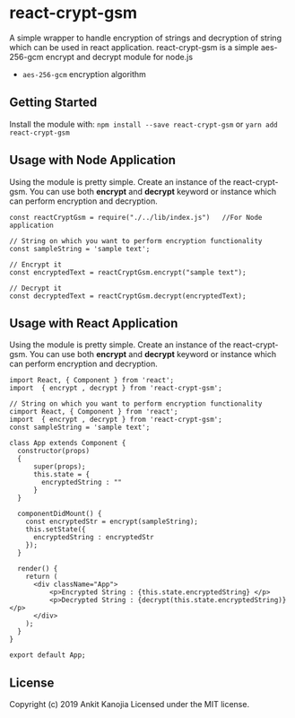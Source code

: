 # react-crypt-gsm
A simple wrapper to handle encryption of strings and decryption of string which can be used in react application. react-crypt-gsm is a simple aes-256-gcm encrypt and decrypt module for node.js

  - `aes-256-gcm` encryption algorithm

## Getting Started
Install the module with: `npm install --save react-crypt-gsm` or `yarn add react-crypt-gsm`

## Usage with Node Application
Using the module is pretty simple.  Create an instance of the react-crypt-gsm. You can use both **encrypt** and **decrypt** keyword or instance which can perform encryption and decryption.

```
const reactCryptGsm = require("./../lib/index.js")   //For Node application

// String on which you want to perform encryption functionality
const sampleString = 'sample text';

// Encrypt it
const encryptedText = reactCryptGsm.encrypt("sample text");

// Decrypt it
const decryptedText = reactCryptGsm.decrypt(encryptedText);
```

## Usage with React Application
Using the module is pretty simple.  Create an instance of the react-crypt-gsm. You can use both **encrypt** and **decrypt** keyword or instance which can perform encryption and decryption.

```
import React, { Component } from 'react';
import  { encrypt , decrypt } from 'react-crypt-gsm';

// String on which you want to perform encryption functionality
cimport React, { Component } from 'react';
import  { encrypt , decrypt } from 'react-crypt-gsm';
const sampleString = 'sample text';

class App extends Component {
  constructor(props)
  {
      super(props);
      this.state = {
        encryptedString : ""
      }
  }

  componentDidMount() {
    const encryptedStr = encrypt(sampleString);
    this.setState({
      encryptedString : encryptedStr
    });
  }

  render() {
    return (
      <div className="App">
          <p>Encrypted String : {this.state.encryptedString} </p>
          <p>Decrypted String : {decrypt(this.state.encryptedString)} </p>
      </div>
    );
  }
}

export default App;
```

## License
Copyright (c) 2019 Ankit Kanojia
Licensed under the MIT license.
